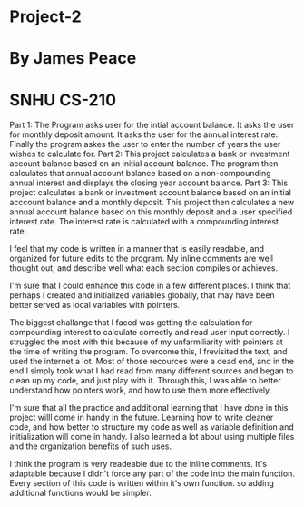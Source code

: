 # Project-2
# By James Peace
# SNHU CS-210

Part 1:
The Program asks user for the intial account balance.
It asks the user for monthly deposit amount.
It asks the user for the annual interest rate.
Finally the program askes the user to enter the number of years the user wishes to calculate for.
Part 2:
This project calculates a bank or investment account balance based on an initial account balance.
The program then calculates that annual account balance based on a non-compounding annual interest and displays the closing year account balance.
Part 3:
This project calculates a bank or investment account balance based on an initial acccount balance and a monthly deposit. 
This project then calculates a new annual account balance based on this monthly deposit and a user specified interest rate.
The interest rate is calculated with a compounding interest rate.

I feel that my code is written in a manner that is easily readable, and organized for future edits to the program. 
My inline comments are well thought out, and describe well what each section compiles or achieves.

I'm sure that I could enhance this code in a few different places. 
I think that perhaps I created and initialized variables globally, that may have been better served as local variables with pointers. 

The biggest challange that I faced was getting the calculation for compounding interest to calculate correctly and read user input correctly.
I struggled the most with this because of my unfarmiliarity with pointers at the time of writing the program. 
To overcome this, I frevisited the text, and used the internet a lot.
Most of those recources were a dead end, and in the end I simply took what I had read from many different sources and began to clean up my code, and just play with it.
Through this, I was able to better understand how pointers work, and how to use them more effectively. 

I'm sure that all the practice and additional learning that I have done in this project willl come in handy in the future.
Learning how to write cleaner code, and how better to structure my code as well as variable definition and initialization will come in handy.
I also learned a lot about using multiple files and the organization benefits of such uses.

I think the program is very readeable due to the inline comments.
It's adaptable because I didn't force any part of the code into the main function.
Every section of this code is written within it's own function. so adding additional functions would be simpler. 

